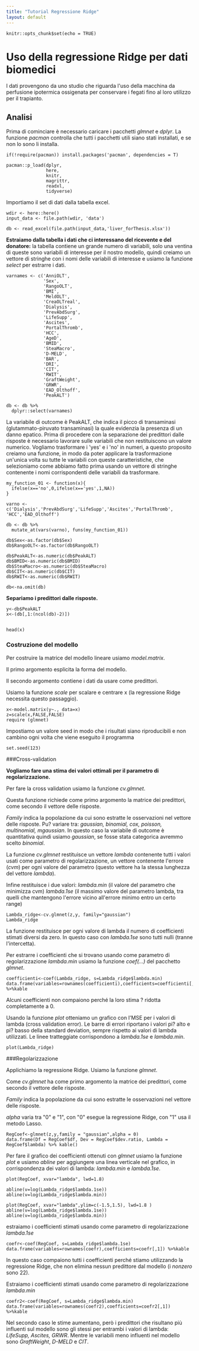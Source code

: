 ```yaml
---
title: "Tutorial Regressione Ridge"
layout: default
---
```


```{r setup, include=FALSE}
knitr::opts_chunk$set(echo = TRUE)
```

# Uso della regressione Ridge per dati biomedici

I dati provengono da uno studio che riguarda l'uso della macchina da perfusione ipotermica ossigenata per conservare i fegati fino al loro utilizzo per il trapianto. 

## Analisi

Prima di cominciare è necessario caricare i pacchetti *glmnet* e *dplyr*. La funzione *pacman* controlla che tutti i pacchetti utili siano stati installati, e se non lo sono li installa.  

```{r,message=FALSE, warning=FALSE}
if(!require(pacman)) install.packages('pacman', dependencies = T)

pacman::p_load(dplyr,
               here,
               knitr,
               magrittr,
               readxl,
               tidyverse)
```

Importiamo il set di dati dalla tabella excel.

```{r,message=FALSE, warning=FALSE}
wdir <- here::here()
input_data <- file.path(wdir, 'data')

db <- read_excel(file.path(input_data,'liver_forThesis.xlsx'))
```

**Estraiamo dalla tabella i dati che ci interessano del ricevente e del donatore:**
la tabella contiene un grande numero di variabili, solo una ventina di queste sono variabili di interesse per il nostro modello, quindi creiamo un vettore di stringhe con i nomi delle variabili di interesse e usiamo la funzione *select* per estrarre i dati. 
```{r, message=FALSE, warning=FALSE}
varnames <- c('AnniOLT',
              'Sex',
              'RangoOLT',
              'BMI',
              'MeldOLT',
              'CreaOLTreal',
              'Dialysis',
              'PrevAbdSurg',
              'LifeSupp',
              'Ascites',
              'PortalThromb',
              'HCC',
              'AgeD',
              'BMID',
              'SteaMacro',
              'D-MELD',
              'BAR',
              'DRI',
              'CIT',
              'RWIT',
              'GraftWeight',
              'GRWR',
              'EAD_Olthoff',
              'PeakALT')

db <- db %>% 
  dplyr::select(varnames)
```

La variabile di outcome è PeakALT, che indica il picco di transaminasi (glutammato-piruvato transaminasi) la quale evidenzia la presenza di un danno epatico. 
Prima di procedere con la separazione dei predittori dalle risposte è necessario lavorare sulle variabili che non restituiscono un valore numerico. Vogliamo trasformare i 'yes' e i 'no' in numeri, a questo proposito creiamo una funzione, in modo da poter applicare la trasformazione un'unica volta su tutte le variabili con queste caratteristiche, che selezioniamo come abbiamo fatto prima usando un vettore di stringhe contenente i nomi corrispondenti delle variabili da trasformare. 

```{r,message=FALSE, warning=FALSE}
my_function_01 <- function(x){
  ifelse(x=='no',0,ifelse(x=='yes',1,NA))
}

varno <- c('Dialysis','PrevAbdSurg','LifeSupp','Ascites','PortalThromb', 'HCC','EAD_Olthoff')

db <- db %>% 
  mutate_at(vars(varno), funs(my_function_01))
```


```{r,message=FALSE, warning=FALSE}
db$Sex<-as.factor(db$Sex)
db$RangoOLT<-as.factor(db$RangoOLT)

db$PeakALT<-as.numeric(db$PeakALT)
db$BMID<-as.numeric(db$BMID)
db$SteaMacro<-as.numeric(db$SteaMacro)
db$CIT<-as.numeric(db$CIT)
db$RWIT<-as.numeric(db$RWIT)

db<-na.omit(db)
```

**Separiamo i predittori dalle risposte.** 
```{r, message=FALSE, warning=FALSE}
y<-db$PeakALT
x<-(db[,1:(ncol(db)-2)]) 
```

```{r}

head(x)
```

### Costruzione del modello

Per costruire la matrice del modello lineare usiamo *model.matrix*. 

Il primo argomento esplicita la forma del modello.

Il secondo argomento contiene i dati da usare come predittori. 

Usiamo la funzione *scale* per scalare e centrare x (la regressione Ridge necessita questo passaggio).

```{r,message=FALSE, warning=FALSE}
x<-model.matrix(y~., data=x)
z=scale(x,FALSE,FALSE)
require (glmnet)
```
Impostiamo un valore seed in modo che i risultati siano riproducibili
e non cambino ogni volta che viene eseguito il programma
```{r,message=FALSE, warning=FALSE}
set.seed(123)
```
###Cross-validation

**Vogliamo fare una stima dei valori ottimali per il parametro di regolarizzazione.**

Per fare la cross validation usiamo la funzione *cv.glmnet*. 

Questa funzione richiede come primo argomento la matrice dei predittori, come secondo il vettore delle risposte. 

*Family* indica la popolazione da cui sono estratte le osservazioni nel vettore delle risposte. 
Pu? variare tra: *gaussian, binomial, cox, poisson, multinomial, mgaussian*. In questo caso la variabile di outcome è quantitativa quindi usiamo *gaussian*, se fosse stata categorica avremmo scelto *binomial*. 

La funzione *cv.glmnet* restituisce un vettore *lambda* contenente tutti i valori usati come parametro di regolarizzazione, un vettore contenente l'errore (*cvm*) per ogni valore del parametro (questo vettore ha la stessa lunghezza del vettore *lambda*). 

Infine restituisce i due valori: *lambda.min* (il valore del parametro che minimizza cvm) *lambda.1se* (il massimo valore del parametro lambda, tra quelli che mantengono l'errore vicino all'errore minimo entro un certo range)

```{r,message=FALSE, warning=FALSE}
Lambda_ridge<-cv.glmnet(z,y, family="gaussian")
Lambda_ridge
```
La funzione restituisce per ogni valore di lambda il numero di coefficienti stimati diversi da zero. In questo caso con *lambda.1se* sono tutti nulli (tranne l'intercetta). 

Per estrarre i coefficienti che si trovano usando come parametro di regolarizzazione *lambda.min* usiamo la funzione *coef(...)* del pacchetto *glmnet*.

```{r,message=FALSE, warning=FALSE}
coefficienti<-coef(Lambda_ridge, s=Lambda_ridge$lambda.min)   
data.frame(variables=rownames(coefficienti),coefficients=coefficienti[,1]) %>%kable
```
Alcuni coefficienti non compaiono perché la loro stima ? ridotta completamente a 0. 

Usando la funzione *plot* otteniamo un grafico con l'MSE per i valori di lambda (cross validation error). Le barre di errori riportano i valori pi? alto e pi? basso della standard deviation, sempre rispetto ai valori di lambda utilizzati. Le linee tratteggiate corrispondono a *lambda.1se* e *lambda.min*. 
```{r,message=FALSE, warning=FALSE}
plot(Lambda_ridge)
```

###Regolarizzazione

Applichiamo la regressione Ridge. 
Usiamo la funzione *glmnet*. 

Come *cv.glmnet* ha come primo argomento la matrice dei predittori, come secondo il vettore delle risposte. 

*Family* indica la popolazione da cui sono estratte le osservazioni nel vettore delle risposte. 

*alpha* varia tra "0" e "1", con "0" esegue la regressione Ridge, con "1" usa il metodo Lasso.

```{r, message=FALSE, warning=FALSE}
RegCoef<-glmnet(z,y,family = "gaussian",alpha = 0)
data.frame(Df = RegCoef$df, Dev = RegCoef$dev.ratio, Lambda = RegCoef$lambda) %>% kable() 
```

Per fare il grafico dei coefficienti ottenuti con *glmnet* usiamo la funzione *plot* e usiamo *abline* per aggiungere una linea verticale nel grafico, in corrispondenza dei valori di lambda: *lambda.min* e *lambda.1se*.

```{r, message=FALSE, warning=FALSE}
plot(RegCoef, xvar="lambda", lwd=1.8)

abline(v=log(Lambda_ridge$lambda.1se))
abline(v=log(Lambda_ridge$lambda.min))
```

```{r,message=FALSE, warning=FALSE}
plot(RegCoef, xvar="lambda",ylim=c(-1.5,1.5), lwd=1.8 )
abline(v=log(Lambda_ridge$lambda.1se))
abline(v=log(Lambda_ridge$lambda.min))
```

estraiamo i coefficienti stimati usando come parametro di regolarizzazione *lambda.1se*

```{r,message=FALSE, warning=FALSE}
coefr<-coef(RegCoef, s=Lambda_ridge$lambda.1se)
data.frame(variables=rownames(coefr),coefficients=coefr[,1]) %>%kable

```
In questo caso compaiono tutti i coefficienti perché stiamo utilizzando la regressione Ridge, che non elimina nessun predittore dal modello (i *nonzero* sono 22).


Estraiamo i coefficienti stimati usando come parametro di regolarizzazione *lambda.min*

```{r,message=FALSE, warning=FALSE}
coefr2<-coef(RegCoef, s=Lambda_ridge$lambda.min)
data.frame(variables=rownames(coefr2),coefficients=coefr2[,1]) %>%kable
```

Nel secondo caso le stime aumentano, però i predittori che risultano più influenti sul modello sono gli stessi per entrambi i valori di lambda: *LifeSupp, Ascites, GRWR*.
Mentre le variabili meno influenti nel modello sono *GraftWeight*, *D-MELD* e *CIT*. 

